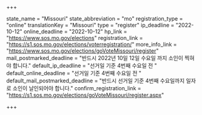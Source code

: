 +++

state_name = "Missouri"
state_abbreviation = "mo"
registration_type = "online"
translationKey = "Missouri"
type = "register"
ip_deadline = "2022-10-12"
online_deadline = "2022-10-12"
hp_link = "https://www.sos.mo.gov/elections"
registration_link = "https://s1.sos.mo.gov/elections/voterregistration/"
more_info_link = "https://www.sos.mo.gov/elections/goVoteMissouri/register"
mail_postmarked_deadline = "반드시 2022년 10일 12일 수요일 까지 소인이 찍혀야 합니다."
default_ip_deadline = "선거일 기준 4번째 수요일 전 "
default_online_deadline = "선거일 기준 4번째 수요일 전 "
default_mail_postmarked_deadline = "반드시 선거일 기준 4번째 수요일까지 일자로 소인이 날인되어야 합니다."
confirm_registration_link = "https://s1.sos.mo.gov/elections/goVoteMissouri/register.aspx"

+++